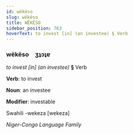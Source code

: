 ```yaml
---
id: wëkëso
slug: wëkëso
title: WËKËSO
sidebar_position: 763
hoverText: to invest [in] (an investee) § Verb
---
```


### wëkëso&emsp;<span kind="abugida">ʒʇɔʇɐ</span>

*to invest [in] (an investee)* **§** Verb

**Verb**: to invest

**Noun**: an investee

**Modifier**: investable

Swahili -wekeza [wekeza]

*Niger-Congo Language Family*